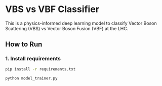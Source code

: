 # VBS vs VBF Classifier

This is a physics-informed deep learning model to classify Vector Boson Scattering (VBS) vs Vector Boson Fusion (VBF) at the LHC.

## How to Run

### 1. Install requirements
```bash
pip install -r requirements.txt
 
python model_trainer.py
